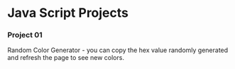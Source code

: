 # Java Script Projects
### Project 01
Random Color Generator - you can copy the hex value randomly generated and refresh the page to see new colors.